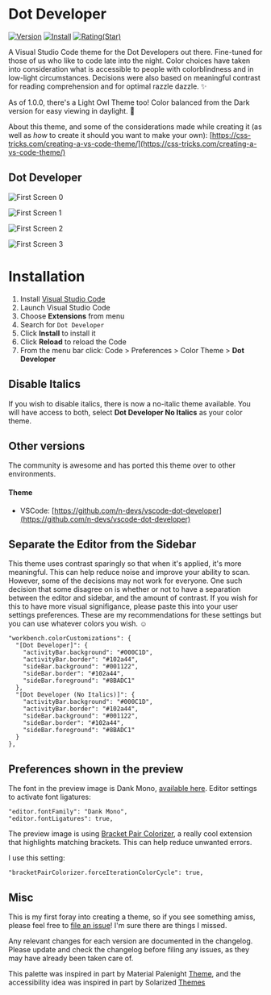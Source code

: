# Dot Developer 

[![Version](https://vsmarketplacebadge.apphb.com/version/n-devs.vscode-dot-developer.svg)](https://marketplace.visualstudio.com/items?itemName=n-devs.vscode-dot-developer)
[![Install](https://vsmarketplacebadge.apphb.com/installs/n-devs.vscode-dot-developer.svg)](https://marketplace.visualstudio.com/items?itemName=n-devs.vscode-dot-developer)
[![Rating(Star)](https://vsmarketplacebadge.apphb.com/rating-star/n-devs.vscode-dot-developer.svg)](https://marketplace.visualstudio.com/items?itemName=n-devs.vscode-dot-developer)

A Visual Studio Code theme for the Dot Developers out there. Fine-tuned for those of us who like to code late into the night. Color choices have taken into consideration what is accessible to people with colorblindness and in low-light circumstances. Decisions were also based on meaningful contrast for reading comprehension and for optimal razzle dazzle. ✨

As of 1.0.0, there's a Light Owl Theme too! Color balanced from the Dark version for easy viewing in daylight. 🌅

About this theme, and some of the considerations made while creating it (as well as _how_ to create it should you want to make your own): [https://css-tricks.com/creating-a-vs-code-theme/](https://css-tricks.com/creating-a-vs-code-theme/)

## Dot Developer
![First Screen 0](images/img0.png)

![First Screen 1](images/img1.png)

![First Screen 2](images/img2.png)

![First Screen 3](images/img3.png)

# Installation

1.  Install [Visual Studio Code](https://marketplace.visualstudio.com/items?itemName=n-devs.vscode-dot-developer)
2.  Launch Visual Studio Code
3.  Choose **Extensions** from menu
4.  Search for `Dot Developer`
5.  Click **Install** to install it
6.  Click **Reload** to reload the Code
7.  From the menu bar click: Code > Preferences > Color Theme > **Dot Developer**

## Disable Italics

If you wish to disable italics, there is now a no-italic theme available. You will have access to both, select **Dot Developer No Italics** as your color theme.

## Other versions

The community is awesome and has ported this theme over to other environments.

#### Theme

- VSCode: [https://github.com/n-devs/vscode-dot-developer](https://github.com/n-devs/vscode-dot-developer)

## Separate the Editor from the Sidebar

This theme uses contrast sparingly so that when it's applied, it's more meaningful. This can help reduce noise and improve your ability to scan. However, some of the decisions may not work for everyone. One such decision that some disagree on is whether or not to have a separation between the editor and sidebar, and the amount of contrast. If you wish for this to have more visual signifigance, please paste this into your user settings preferences. These are my recommendations for these settings but you can use whatever colors you wish. ☺️

```
"workbench.colorCustomizations": {
  "[Dot Developer]": {
    "activityBar.background": "#000C1D",
    "activityBar.border": "#102a44",
    "sideBar.background": "#001122",
    "sideBar.border": "#102a44",
    "sideBar.foreground": "#8BADC1"
  },
  "[Dot Developer (No Italics)]": {
    "activityBar.background": "#000C1D",
    "activityBar.border": "#102a44",
    "sideBar.background": "#001122",
    "sideBar.border": "#102a44",
    "sideBar.foreground": "#8BADC1"
  }
},
```

## Preferences shown in the preview

The font in the preview image is Dank Mono, [available here](https://dank.sh/). Editor settings to activate font ligatures:

```
"editor.fontFamily": "Dank Mono",
"editor.fontLigatures": true,
```

The preview image is using [Bracket Pair Colorizer](https://marketplace.visualstudio.com/items?itemName=CoenraadS.bracket-pair-colorizer), a really cool extension that highlights matching brackets. This can help reduce unwanted errors.

I use this setting:

```
"bracketPairColorizer.forceIterationColorCycle": true,
```


## Misc

This is my first foray into creating a theme, so if you see something amiss, please feel free to [file an issue](https://github.com/sdras/night-owl-vscode-theme/issues)! I'm sure there are things I missed.

Any relevant changes for each version are documented in the changelog. Please update and check the changelog before filing any issues, as they may have already been taken care of.

This palette was inspired in part by Material Palenight [Theme](https://marketplace.visualstudio.com/items?itemName=whizkydee.material-palenight-theme), and the accessibility idea was inspired in part by Solarized [Themes](http://ethanschoonover.com/solarized)
